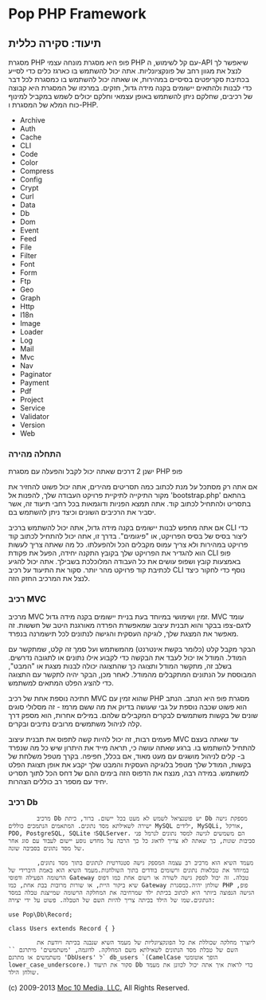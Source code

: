 Pop PHP Framework
=================

תיעוד: סקירה כללית
------------------

מסגרת PHP פופ היא מסגרת מונחה עצמי PHP עם קל לשימוש, ה-API שיאפשר לך
לנצל את מגוון רחב של פונקציונליות. אתה יכול להשתמש בו כארגז כלים כדי
לסייע בכתיבת סקריפטים בסיסיים במהירות, או שאתה יכול להשתמש בו כמסגרת לכל
דבר כדי לבנות ולהתאים יישומים בקנה מידה גדול, חזקים. במרכזו של המסגרת
היא קבוצה של רכיבים, שחלקם ניתן להשתמש באופן עצמאי וחלקם יכולים לשמש
במקביל למינוף כוח המלא של המסגרת ו-PHP.

-   Archive
-   Auth
-   Cache
-   CLI
-   Code
-   Color
-   Compress
-   Config
-   Crypt
-   Curl
-   Data
-   Db
-   Dom
-   Event
-   Feed
-   File
-   Filter
-   Font
-   Form
-   Ftp
-   Geo
-   Graph
-   Http
-   I18n
-   Image
-   Loader
-   Log
-   Mail
-   Mvc
-   Nav
-   Paginator
-   Payment
-   Pdf
-   Project
-   Service
-   Validator
-   Version
-   Web

### התחלה מהירה

ישנן 2 דרכים שאתה יכול לקבל והפעלה עם מסגרת PHP פופ

אם אתה רק מסתכל על מנת לכתוב כמה תסריטים מהירים, אתה יכול פשוט להחזיר את
מקור התיקייה לתיקיית פרויקט העבודה שלך, להפנות אל 'bootstrap.php' בהתאם
בתסריט ולהתחיל לכתוב קוד. אתה תמצא הפניות ודוגמאות בכל רחבי תיעוד זה,
אשר יסביר את הרכיבים השונים וכיצד ניתן להשתמש בם.

אם אתה מחפש לבנות יישומים בקנה מידה גדול, אתה יכול להשתמש ברכיב CLI כדי
ליצור בסיס של בסיס הפרויקט, או "פיגומים". בדרך זו, אתה יכול להתחיל לכתוב
קוד פרויקט במהירות ולא צריך עמוס מקבלים הכל ולהפעלתו. כל מה שאתה צריך
לעשות הוא להגדיר את הפרויקט שלך בקובץ התקנה יחידה, הפעל את פקודת CLI פופ
באמצעות קובץ ושפופ עושים את כל העבודה המלוכלכת בשבילך. אתה יכול להגיע
לכתיבת קוד פרויקט מהר יותר. סקור את התיעוד על רכיב CLI נוסף כדי לחקור
כיצד לנצל את המרכיב החזק הזה.

### רכיב MVC

מרכיב MVC זמין ושימושי במיוחד בעת בניית יישומים בקנה מידה גדול. MVC עומד
לדגם-צפו בבקר והוא תבנית עיצוב שמאפשרת הפרדה מאורגנת היטב של חששות. זה
מאפשר את המצגת שלך, לוגיקה העסקית והגישה לנתונים לכל תישמרנה בנפרד.

הבקר מקבל קלט (כלומר בקשת אינטרנט) מהמשתמש ועל סמך זה קלט, שמתקשר עם
המודל. המודל אז יכול לעבד את הבקשה כדי לקבוע אילו נתונים או לתגובה
נדרשים. בשלב זה, מתקשר המודל ותצוגה כך שהתצוגה יכולה לבנות מצגת או
"המבט", המבוססת על הנתונים המתקבלים מהמודל. לאחר מכן, הבקר יהיה לתקשר עם
התצוגה כדי להציג הפלט המתאים למשתמש.

חתיכה נוספת אחת של רכיב MVC שהוא זמין עם PHP מסגרת פופ היא הנתב. הנתב
הוא פשוט שכבה נוספת על גבי שעושה בדיוק את מה ששם מרמז - זה מסלולי סוגים
שונים של בקשות משתמשים לבקרים המקבילים שלהם. במילים אחרות, הוא מספק דרך
קלה לניהול משתמשים מרובים נתיבים ובקרים.

פעמים רבות, זה יכול להיות קשה לתפוס את תבנית עיצוב MVC עד שאתה בעצם
להתחיל להשתמש בו. ברגע שאתה עושה כי, תראה מייד את היתרון שיש כל מה שנפרד
ב- קלים לניהול מושגים עם מעט מאוד, אם בכלל, חפיפה. בקרך מטפל משלחת של
בקשות, המודל שלך מטפל בלוגיקה העסקית והמבט שלך יקבע את אופן תצוגת הפלט
למשתמש. במידה רבה, מנצח את הדפוס הזה בימים ההם של דחס הכל לתוך תסריט
יחיד עם מספר רב כוללים הצהרות.

### רכיב Db

            מרכיב Db יש פוטנציאל לשמש לא מעט בכל יישום. ברור, כיתת Db מספקת גישה ישירה לשאילתא מסד נתונים. המתאמים הנתמכים כוללים MySQL ילידים, MySQLi, אורקל, PDO, PostgreSQL, SQLite וSQLServer. הם משמשים לגישה למסד נתונים לנרמל פני סביבות שונות, כך שאתה לא צריך לדאוג כל כך הרבה על מחדש נוסע יישום לעבוד עם סוג אחר של מסד נתונים בסביבה שונה.

            מעמד השיא הוא מרכיב רב עצמה המספק גישה סטנדרטית לנתונים בתוך מסד נתונים, במיוחד את טבלאות נתונים ורשומים בודדים בתוך השולחנות.מעמד השיא הוא באמת היברידי של הרשומה הפעילה ודפוסי Gateway טבלה. זה יכול לספק גישה לשורה או רשום אחת כמו דפוס שיא ביקור היית, או שורות מרובות בבת אחת, כמו Gateway שולחן יהיה.במסגרת PHP פופ, הגישה הנפוצה ביותר היא לכתוב בכיתת ילד שמרחיבה את המחלקה הרשומה שמייצגת טבלה במסד הנתונים.שמו של הילד בכיתה צריך להיות השם של הטבלה. פשוט על ידי יצירה:

    use Pop\Db\Record;

    class Users extends Record { }

            ליוצרך מחלקה שכוללת את כל הפונקציונליות של מעמד השיא שנבנה בכיתה ויודעת את השם של טבלת מסד הנתונים לשאילתא משם המחלקה. לדוגמה, 'משתמשים' מיתרגם `` משתמשים או מתרגם 'DbUsers' ל` db_users `(CamelCase הופך אוטומטי lower_case_underscore.) סקור את תיעוד Db כדי לראות איך אתה יכול לכוונן את מעמד שולחן הילד.

\(c) 2009-2013 [Moc 10 Media, LLC.](http://www.moc10media.com) All
Rights Reserved.
